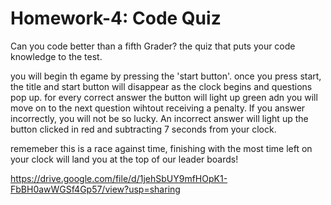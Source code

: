 # Homework-4: Code Quiz

Can you code better than a fifth Grader? the quiz that puts your code knowledge to the test.

you will begin th egame by pressing the 'start button'.
once you press start, the title and start button will disappear as the clock begins and questions pop up.
for every correct answer the button will light up green adn you will move on to the next question wihtout receiving a penalty.
If you answer incorrectly, you will not be so lucky. An incorrect answer will light up the button clicked in red and subtracting 7 seconds from your clock.

rememeber this is a race against time, finishing with the most time left on your clock will land you at the top of our leader boards!

https://drive.google.com/file/d/1jehSbUY9mfHOpK1-FbBH0awWGSf4Gp57/view?usp=sharing

